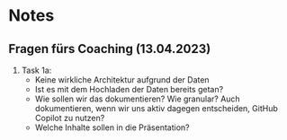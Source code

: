 # Notes

## Fragen fürs Coaching (13.04.2023)

1. Task 1a:
   - Keine wirkliche Architektur aufgrund der Daten
   - Ist es mit dem Hochladen der Daten bereits getan?
   - Wie sollen wir das dokumentieren? Wie granular? Auch dokumentieren, wenn wir uns aktiv dagegen entscheiden, GitHub Copilot zu nutzen?
   - Welche Inhalte sollen in die Präsentation?
